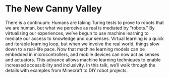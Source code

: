 # The New Canny Valley

There is a continuum: Humans are taking Turing tests to prove to robots that we are human, but what we perceive as real is mediated by “robots.” By virtualizing our experiences, we’ve begun to use machine learning to mediate our access to knowledge and our senses. Virtual learning is a quick and iterable learning loop, but when we involve the real world, things slow down to a real-life pace. Now that machine learning models can be embedded in microcontrollers, and mobile devices can now act as senses and actuators. This advance allows machine learning techniques to enable increased accessibility and inclusivity. In this talk, we’ll walk through the details with examples from Minecraft to DIY robot projects.

